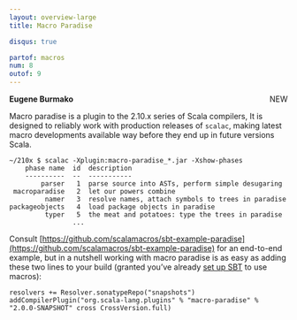 ```yaml
---
layout: overview-large
title: Macro Paradise

disqus: true

partof: macros
num: 8
outof: 9
---
```

<span class="label success" style="float: right;">NEW</span>

**Eugene Burmako**

Macro paradise is a plugin to the 2.10.x series of Scala compilers,
It is designed to reliably work with production releases of <code>scalac</code>,
making latest macro developments available way before they end up in future versions Scala.

    ~/210x $ scalac -Xplugin:macro-paradise_*.jar -Xshow-phases
        phase name  id  description
        ----------  --  -----------
            parser   1  parse source into ASTs, perform simple desugaring
     macroparadise   2  let our powers combine
             namer   3  resolve names, attach symbols to trees in paradise
    packageobjects   4  load package objects in paradise
             typer   5  the meat and potatoes: type the trees in paradise
                    ...

Consult [https://github.com/scalamacros/sbt-example-paradise](https://github.com/scalamacros/sbt-example-paradise)
for an end-to-end example, but in a nutshell working with macro paradise is as easy as adding these two lines
to your build (granted you’ve already [set up SBT](http://docs.scala-lang.org/overviews/macros/overview.html#using_macros_with_maven_or_sbt)
to use macros):

    resolvers += Resolver.sonatypeRepo("snapshots")
    addCompilerPlugin("org.scala-lang.plugins" % "macro-paradise" % "2.0.0-SNAPSHOT" cross CrossVersion.full)